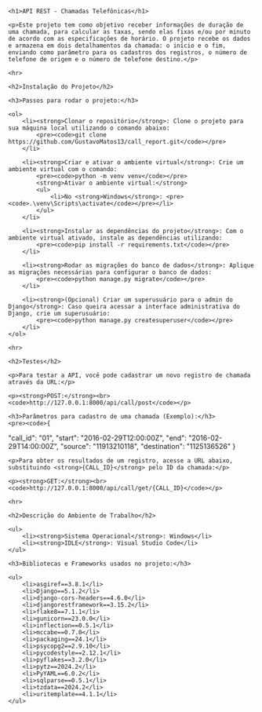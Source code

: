 
<head>
    <meta charset="UTF-8">
    <meta name="viewport" content="width=device-width, initial-scale=1.0">
    <title>API REST - Chamadas Telefônicas</title>
</head>
<body>

    <h1>API REST - Chamadas Telefônicas</h1>

    <p>Este projeto tem como objetivo receber informações de duração de uma chamada, para calcular as taxas, sendo elas fixas e/ou por minuto de acordo com as especificações de horário. O projeto recebe os dados e armazena em dois detalhamentos da chamada: o início e o fim, enviando como parâmetro para os cadastros dos registros, o número de telefone de origem e o número de telefone destino.</p>

    <hr>

    <h2>Instalação do Projeto</h2>

    <h3>Passos para rodar o projeto:</h3>

    <ol>
        <li><strong>Clonar o repositório</strong>: Clone o projeto para sua máquina local utilizando o comando abaixo:
            <pre><code>git clone https://github.com/GustavoMatos13/call_report.git</code></pre>
        </li>

        <li><strong>Criar e ativar o ambiente virtual</strong>: Crie um ambiente virtual com o comando:
            <pre><code>python -m venv venv</code></pre>
            <strong>Ativar o ambiente virtual:</strong>
            <ul>
                <li>No <strong>Windows</strong>: <pre><code>.\venv\Scripts\activate</code></pre></li>
            </ul>
        </li>

        <li><strong>Instalar as dependências do projeto</strong>: Com o ambiente virtual ativado, instale as dependências utilizando:
            <pre><code>pip install -r requirements.txt</code></pre>
        </li>

        <li><strong>Rodar as migrações do banco de dados</strong>: Aplique as migrações necessárias para configurar o banco de dados:
            <pre><code>python manage.py migrate</code></pre>
        </li>

        <li><strong>(Opcional) Criar um superusuário para o admin do Django</strong>: Caso queira acessar a interface administrativa do Django, crie um superusuário:
            <pre><code>python manage.py createsuperuser</code></pre>
        </li>
    </ol>

    <hr>

    <h2>Testes</h2>

    <p>Para testar a API, você pode cadastrar um novo registro de chamada através da URL:</p>

    <p><strong>POST:</strong><br>
    <code>http://127.0.0.1:8000/api/call/post</code></p>

    <h3>Parâmetros para cadastro de uma chamada (Exemplo):</h3>
    <pre><code>{
  "call_id": "01",
  "start": "2016-02-29T12:00:00Z",
  "end": "2016-02-29T14:00:00Z",
  "source": "11913210118",
  "destination": "1125136526"
}</code></pre>

    <p>Para obter os resultados de um registro, acesse a URL abaixo, substituindo <strong>{CALL_ID}</strong> pelo ID da chamada:</p>

    <p><strong>GET:</strong><br>
    <code>http://127.0.0.1:8000/api/call/get/{CALL_ID}</code></p>

    <hr>

    <h2>Descrição do Ambiente de Trabalho</h2>

    <ul>
        <li><strong>Sistema Operacional</strong>: Windows</li>
        <li><strong>IDLE</strong>: Visual Studio Code</li>
    </ul>

    <h3>Bibliotecas e Frameworks usados no projeto:</h3>

    <ul>
        <li>asgiref==3.8.1</li>
        <li>Django==5.1.2</li>
        <li>django-cors-headers==4.6.0</li>
        <li>djangorestframework==3.15.2</li>
        <li>flake8==7.1.1</li>
        <li>gunicorn==23.0.0</li>
        <li>inflection==0.5.1</li>
        <li>mccabe==0.7.0</li>
        <li>packaging==24.1</li>
        <li>psycopg2==2.9.10</li>
        <li>pycodestyle==2.12.1</li>
        <li>pyflakes==3.2.0</li>
        <li>pytz==2024.2</li>
        <li>PyYAML==6.0.2</li>
        <li>sqlparse==0.5.1</li>
        <li>tzdata==2024.2</li>
        <li>uritemplate==4.1.1</li>
    </ul>

</body>
</html>
